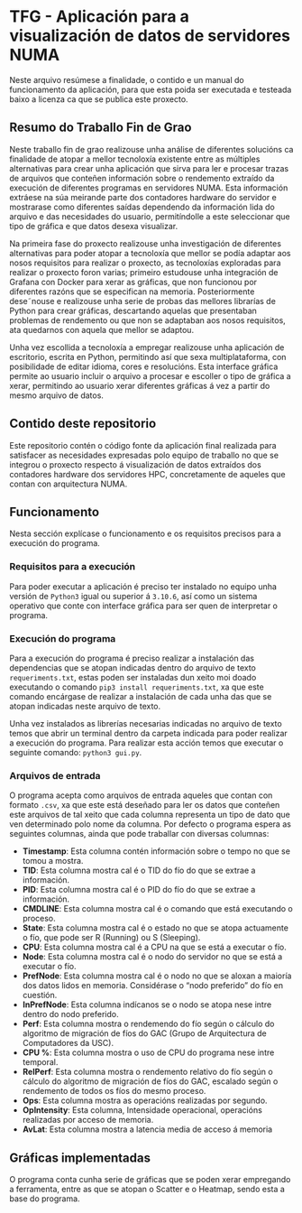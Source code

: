 # TFG - Aplicación para a visualización de datos de servidores NUMA


Neste arquivo resúmese a finalidade, o contido e un manual do funcionamento da aplicación, para que esta poida ser executada e testeada baixo a licenza ca que se publica este proxecto.


## Resumo do Traballo Fin de Grao

Neste traballo fin de grao realizouse unha análise de diferentes solucións ca finalidade de atopar a mellor tecnoloxía existente entre as múltiples alternativas para crear unha aplicación que sirva para ler e procesar trazas de arquivos que conteñen información sobre o rendemento extraído da execución de diferentes programas en servidores NUMA. Esta información extráese na súa meirande parte dos contadores hardware do servidor e mostrarase como diferentes saídas dependendo da información lida do arquivo e das necesidades do usuario, permitíndolle a este seleccionar que tipo de gráfica e que datos desexa visualizar.

Na primeira fase do proxecto realizouse unha investigación de diferentes alternativas para poder atopar a tecnoloxía que mellor se podía adaptar aos nosos requisitos para realizar o proxecto, as tecnoloxías exploradas para realizar o proxecto foron varias; primeiro estudouse unha integración de Grafana con Docker para xerar as gráficas, que non funcionou por diferentes razóns que se especifican na memoria. Posteriormente dese˜nouse e realizouse unha serie de probas das mellores librarías de Python para crear gráficas, descartando aquelas que presentaban problemas de rendemento ou que non se adaptaban aos nosos requisitos, ata quedarnos con aquela que mellor se adaptou.

Unha vez escollida a tecnoloxía a empregar realizouse unha aplicación de escritorio, escrita en Python, permitindo así que sexa multiplataforma, con posibilidade de editar idioma, cores e resolucións. Esta interface gráfica permite ao usuario incluir o arquivo a procesar e escoller o tipo de gráfica a xerar, permitindo ao usuario xerar diferentes gráficas á vez a partir do mesmo arquivo de datos.

## Contido deste repositorio

Este repositorio contén o código fonte da aplicación final realizada para satisfacer as necesidades expresadas polo equipo de traballo no que se integrou o proxecto respecto á visualización de datos extraídos dos contadores hardware dos servidores HPC, concretamente de aqueles que contan con arquitectura NUMA.

## Funcionamento

Nesta sección explícase o funcionamento e os requisitos precisos para a execución do programa.

### Requisitos para a execución

Para poder executar a aplicación é preciso ter instalado no equipo unha versión de ``Python3`` igual ou superior á ``3.10.6``, así como un sistema operativo que conte con interface gráfica para ser quen de interpretar o programa.

### Execución do programa

Para a execución do programa é preciso realizar a instalación das dependencias que se atopan indicadas dentro do arquivo de texto ```requeriments.txt```, estas poden ser instaladas dun xeito moi doado executando o comando ```pip3 install requeriments.txt```, xa que este comando encárgase de realizar a instalación de cada unha das que se atopan indicadas neste arquivo de texto.

Unha vez instalados as librerías necesarias indicadas no arquivo de texto temos que abrir un terminal dentro da carpeta indicada para poder realizar a execución do programa. Para realizar esta acción temos que executar o seguinte comando: ```python3 gui.py```.

### Arquivos de entrada

O programa acepta como arquivos de entrada aqueles que contan con formato ```.csv```, xa que este está deseñado para ler os datos que conteñen este arquivos de tal xeito que cada columna representa un tipo de dato que ven determinado polo nome da columna. Por defecto o programa espera as seguintes columnas, ainda que pode traballar con diversas columnas:

- <b>Timestamp</b>: Esta columna contén información sobre o tempo no que se tomou a mostra.
- <b>TID</b>: Esta columna mostra cal é o TID do fío do que se extrae a información.
- <b>PID</b>: Esta columna mostra cal é o PID do fío do que se extrae a información.
- <b>CMDLINE</b>: Esta columna mostra cal é o comando que está executando o proceso.
- <b>State</b>: Esta columna mostra cal é o estado no que se atopa actuamente o fío, que pode ser R (Running) ou S (Sleeping).
- <b>CPU</b>: Esta columna mostra cal é a CPU na que se está a executar o fío.
- <b>Node</b>: Esta columna mostra cal é o nodo do servidor no que se está a executar o fío.
- <b>PrefNode</b>: Esta columna mostra cal é o nodo no que se aloxan a maioría dos datos lidos en memoria. Considérase o “nodo preferido” do fío en cuestión.
- <b>InPrefNode</b>: Esta columna indícanos se o nodo se atopa nese intre dentro do nodo preferido.
- <b>Perf</b>: Esta columna mostra o rendemendo do fío según o cálculo do algoritmo de migración de fíos do GAC (Grupo de Arquitectura de Computadores da USC).
- <b>CPU %</b>: Esta columna mostra o uso de CPU do programa nese intre temporal.
- <b>RelPerf</b>: Esta columna mostra o rendemento relativo do fío según o cálculo do algoritmo de migración de fíos do GAC, escalado según o rendemento de todos os fíos do mesmo proceso.
- <b>Ops</b>: Esta columna mostra as operacións realizadas por segundo.
- <b>OpIntensity</b>: Esta columna, Intensidade operacional, operacións realizadas por acceso de memoria.
- <b>AvLat</b>: Esta columna mostra a latencia media de acceso á memoria


## Gráficas implementadas

O programa conta cunha serie de gráficas que se poden xerar empregando a ferramenta, entre as que se atopan o Scatter e o Heatmap, sendo esta a base do programa.
